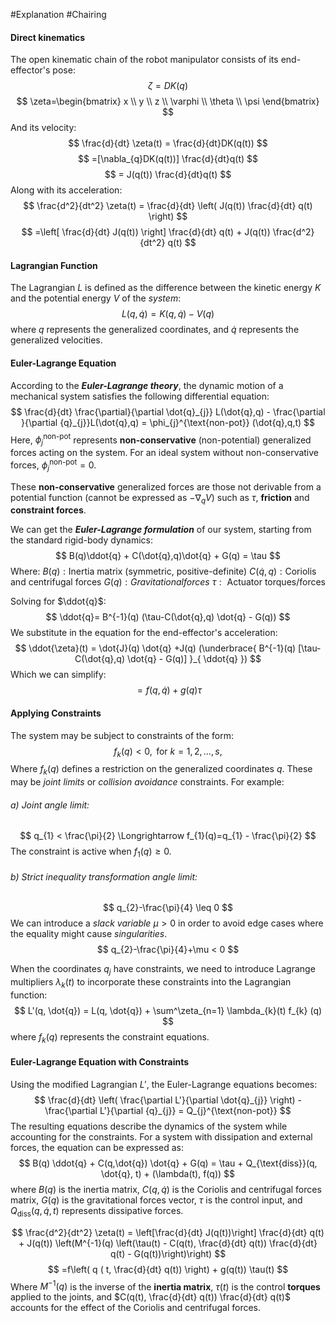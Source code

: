 #Explanation #Chairing 
#### Direct kinematics
The open kinematic chain of the robot manipulator consists of its end-effector's pose:
$$
\zeta = DK(q)
$$
$$
\zeta=\begin{bmatrix}
x \\
y \\
z \\
\varphi \\
\theta \\
\psi
\end{bmatrix}
$$
And its velocity:
$$
\frac{d}{dt} \zeta(t) = \frac{d}{dt}DK(q(t))
$$
$$
=[\nabla_{q}DK(q(t))] \frac{d}{dt}q(t)
$$
$$
= J(q(t)) \frac{d}{dt}q(t)
$$
Along with its acceleration:
$$
\frac{d^2}{dt^2} \zeta(t) = \frac{d}{dt} \left(  J(q(t)) \frac{d}{dt} q(t) \right)
$$
$$
=\left[ \frac{d}{dt} J(q(t)) \right] \frac{d}{dt} q(t) + J(q(t)) \frac{d^2}{dt^2} q(t)
$$
#### Lagrangian Function
The Lagrangian $L$ is defined as the difference between the kinetic energy $K$ and the potential energy $V$ of the *system*:
$$
L(q, \dot{q}) = K(q, \dot{q}) - V(q)
$$
where $q$ represents the generalized coordinates, and $\dot{q}$ represents the generalized velocities.

#### Euler-Lagrange Equation
According to the ***Euler-Lagrange theory***, the dynamic motion of a mechanical system satisfies the following differential equation:
$$
\frac{d}{dt} \frac{\partial}{\partial \dot{q}_{j}} L(\dot{q},q) - 
\frac{\partial }{\partial {q}_{j}}L(\dot{q},q) = \phi_{j}^{\text{non-pot}} (\dot{q},q,t)
$$
Here, $\phi_{j}^{\text{non-pot}}$ represents **non-conservative** (non-potential) generalized forces acting on the system. For an ideal system without non-conservative forces, $\phi_{j}^{\text{non-pot}} = 0$.

These **non-conservative** generalized forces are those not derivable from a potential function (cannot be expressed as $-\nabla_{q}V$) such as $\tau$, **friction** and **constraint forces**.

We can get the ***Euler-Lagrange formulation*** of our system, starting from the standard rigid-body dynamics:
$$
B(q)\ddot{q} + C(\dot{q},q)\dot{q} + G(q) = \tau
$$
$\text{Where:}$
$B(q): \text{Inertia matrix (symmetric, positive-definite)}$
$C(\dot{q},q): \text{Coriolis and centrifugal forces}$
$G(q): Gravitational forces$
$\tau: \text{ Actuator torques/forces}$

Solving for $\ddot{q}$:
$$
\ddot{q}= B^{-1}(q) (\tau-C(\dot{q},q) \dot{q} - G(q))
$$
We substitute in the equation for the end-effector's acceleration:
$$
\ddot{\zeta}(t) = \dot{J}(q) \dot{q} +J(q)
(\underbrace{ B^{-1}(q) [\tau-C(\dot{q},q) \dot{q} - G(q)] }_{ \ddot{q} })
$$
Which we can simplify:
$$
=f(q,\dot{q}) + g(q)\tau
$$
#### Applying Constraints
The system may be subject to constraints of the form:
$$
f_{k}(q) < 0, \text{ for } k=1,2,\dots,s,
$$
Where $f_{k}(q)$ defines a restriction on the generalized coordinates $q$. These may be *joint limits* or *collision avoidance* constraints. For example:
###### a) Joint angle limit:
$$
q_{1} < \frac{\pi}{2} \Longrightarrow f_{1}(q)=q_{1} - \frac{\pi}{2}
$$
The constraint is active when $f_{1}(q) \geq 0$.
###### b) Strict inequality transformation angle limit:
$$
q_{2}-\frac{\pi}{4} \leq 0
$$
We can introduce a *slack variable* $\mu>0$ in order to avoid edge cases where the equality might cause *singularities*.
$$
q_{2}-\frac{\pi}{4}+\mu < 0
$$




When the coordinates $q_j$ have constraints, we need to introduce Lagrange multipliers $\lambda_k(t)$ to incorporate these constraints into the Lagrangian function:
$$
L'(q, \dot{q}) = L(q, \dot{q})  + 
\sum^\zeta_{n=1} \lambda_{k}(t) f_{k} (q)
$$
where $f_k(q)$ represents the constraint equations.

#### Euler-Lagrange Equation with Constraints 
Using the modified Lagrangian $L'$, the Euler-Lagrange equations becomes:
$$
\frac{d}{dt} \left( \frac{\partial L'}{\partial \dot{q}_{j}} \right) - 
\frac{\partial L'}{\partial {q}_{j}} = Q_{j}^{\text{non-pot}}
$$
The resulting equations describe the dynamics of the system while accounting for the constraints. For a system with dissipation and external forces, the equation can be expressed as:
$$
B(q) \ddot{q} + C(q,\dot{q}) \dot{q} + G(q) =
\tau + Q_{\text{diss}}(q, \dot{q}, t) + (\lambda(t), f(q))
$$
where $B(q)$ is the inertia matrix, $C(q, \dot{q})$ is the Coriolis and centrifugal forces matrix, $G(q)$ is the gravitational forces vector, $\tau$ is the control input, and $Q_{\text{diss}}(q, \dot{q}, t)$ represents dissipative forces.

$$
\frac{d^2}{dt^2} \zeta(t) = \left[\frac{d}{dt} J(q(t))\right] \frac{d}{dt} q(t) + J(q(t)) \left(M^{-1}(q) \left(\tau(t) - C(q(t), \frac{d}{dt} q(t)) \frac{d}{dt} q(t) - G(q(t))\right)\right)
$$
$$
=f\left( q ( t, \frac{d}{dt} q(t)) \right) +
g(q(t)) \tau(t)
$$
Where $M^{-1}(q)$ is the inverse of the **inertia matrix**, $\tau(t)$ is the control **torques** applied to the joints, and $C(q(t), \frac{d}{dt} q(t)) \frac{d}{dt} q(t)$ accounts for the effect of the Coriolis and centrifugal forces.


